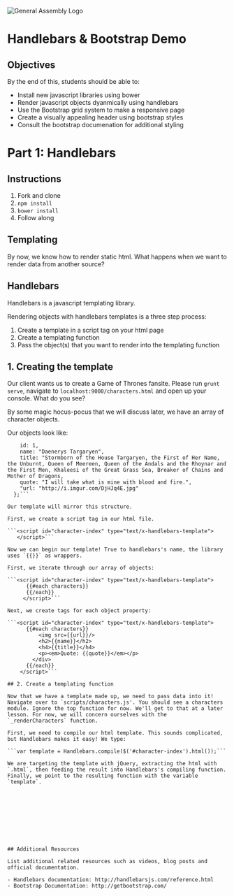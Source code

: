 ![General Assembly Logo](http://i.imgur.com/ke8USTq.png)

# Handlebars & Bootstrap Demo

## Objectives

By the end of this, students should be able to:

- Install new javascript libraries using bower
- Render javascript objects dyanmically using handlebars
- Use the Bootstrap grid system to make a responsive page
- Create a visually appealing header using bootstrap styles
- Consult the bootstrap documenation for additional styling

# Part 1: Handlebars

## Instructions

1. Fork and clone
2. `npm install`
3. `bower install`
4. Follow along

## Templating

By now, we know how to render static html. What happens when we want to render data from another source?

## Handlebars

Handlebars is a javascript templating library.

Rendering objects with handlebars templates is a three step process:

1. Create a template in a script tag on your html page
2. Create a templating function
3. Pass the object(s) that you want to render into the templating function

## 1. Creating the template

Our client wants us to create a Game of Thrones fansite. Please run `grunt serve`, navigate to `localhost:9000/characters.html` and open up your console. What do you see?

By some magic hocus-pocus that we will discuss later, we have an array of character objects.

Our objects look like:

```var daenarys = {
    id: 1,
    name: "Daenerys Targaryen",
    title: "Stormborn of the House Targaryen, the First of Her Name, the Unburnt, Queen of Meereen, Queen of the Andals and the Rhoynar and the First Men, Khaleesi of the Great Grass Sea, Breaker of Chains and Mother of Dragons,
    quote: "I will take what is mine with blood and fire.",
    "url: "http://i.imgur.com/DjHJq4E.jpg"
  };```

Our template will mirror this structure.

First, we create a script tag in our html file.

```<script id="character-index" type="text/x-handlebars-template">
   </script>```

Now we can begin our template! True to handlebars's name, the library uses `{{}}` as wrappers.

First, we iterate through our array of objects:

```<script id="character-index" type="text/x-handlebars-template">
      {{#each characters}}
      {{/each}}
     </script>```

Next, we create tags for each object property:

```<script id="character-index" type="text/x-handlebars-template">
      {{#each characters}}
          <img src={{url}}/>
          <h2>{{name}}</h2>
          <h4>{{title}}</h4>
          <p><em>Quote: {{quote}}</em></p>
        </div>
      {{/each}}
    </script>```

## 2. Create a templating function

Now that we have a template made up, we need to pass data into it! Navigate over to `scripts/characters.js'. You should see a characters module. Ignore the top function for now. We'll get to that at a later lesson. For now, we will concern ourselves with the `_renderCharacters` function.

First, we need to compile our html template. This sounds complicated, but Handlebars makes it easy! We type:

```var template = Handlebars.compile($('#character-index').html());```

We are targeting the template with jQuery, extracting the html with `.html`, then feeding the result into Handlebars's compiling function. Finally, we point to the resulting function with the variable `template`.










## Additional Resources

List additional related resources such as videos, blog posts and official documentation.

- Handlebars documentation: http://handlebarsjs.com/reference.html
- Bootstrap Documentation: http://getbootstrap.com/
